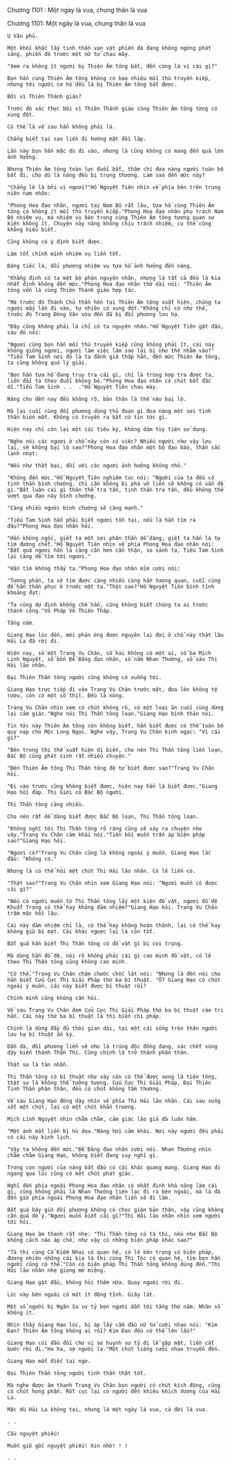 




Chương 1101 : Một ngày là vua, chung thân là vua


Chương 1101: Một ngày là vua, chung thân là vua

	U Vân phủ.

	Một khối khắc lấy tinh thần vạn vật phiến đá đang không ngừng phát sáng, phiến đá trước một nữ tử chau mày.

	"Xem ra không ít người bị Thiên Âm tông bắt, đến cùng là vì cái gì?"

	Bọn hắn cùng Thiên Âm tông không có bao nhiêu mối thù truyền kiếp, nhưng tới người cơ hồ đều là bị Thiên Âm tông bắt được.

	Bởi vì Thiên Thánh giáo?

	Trước đó xác thực bởi vì Thiên Thánh giáo cùng Thiên Âm tông từng có xung đột.

	Có thể là về sau hẳn không phải là.

	Chẳng biết tại sao liền đi hướng mặt đối lập.

	Lần này bọn hắn mặc dù đi vào, nhưng là cũng không có mang đến quá lớn ảnh hưởng.

	Nhưng Thiên Âm tông toàn lực đuổi bắt, thậm chí đưa nàng người toàn bộ bắt đi, cho dù là nàng đều bị trọng thương. Làm sao đến mức này?

	"Chẳng lẽ là bởi vì ngươi?"Hồ Nguyệt Tiên nhìn về phía bên trên trung niên nam nhân:

	"Phong Hoa đạo nhân, ngươi tại Nam Bộ rất lâu, tựa hồ cùng Thiên Âm tông có không ít mối thù truyền kiếp."Phong Hoa đạo nhân phụ trách Nam Bộ nhiệm vụ, mà nhiệm vụ bên trong cùng Thiên Âm tông tương quan sự kiện không ít. Chuyện này nàng không chịu trách nhiệm, cụ thể cũng không hiểu biết.

	Cũng không có ý định biết được.

	Làm tốt chính mình nhiệm vụ liền tốt.

	Đáng tiếc là, đối phương nhiệm vụ tựa hồ ảnh hưởng đến nàng.

	"Khẳng định có ta một bộ phận nguyên nhân, nhưng là tất cả đều là kia nhất định không đến mức."Phong Hoa đạo nhân thở dài nói: "Thiên Âm tông vốn là cùng Thiên Thánh giáo hợp tác.

	"Mà trước đó Thánh Chủ thần hồn tại Thiên Âm tông xuất hiện, chúng ta người mấy lần đi vào, tự nhiên có xung đột."Không chỉ có như thế, trước đó Trang Đông Vân vừa đến đã bị đối phương lưu hạ.

	"Đây cũng không phải là chỉ có ta nguyên nhân."Hồ Nguyệt Tiên gật đầu, sau đó nói:

	"Ngươi cùng bọn hắn mối thù truyền kiếp cũng không phải ít, cái này không giống ngươi, ngươi làm việc làm sao lại bị như thế nhằm vào?" "Tiếu Tam Sinh nơi đó là ta đánh giá thấp hắn, đến mức Thiên Âm tông, ta cũng không quá lý giải.

	"Bọn hắn tựa hồ đang truy tra cái gì, chỉ là trùng hợp tra được ta, liền đối ta theo đuổi không bỏ."Phong Hoa đạo nhân có chút bất đắc dĩ."Tiếu Tam Sinh . .  ."Hồ Nguyệt Tiên chau mày.

	Nàng cho đến nay đều không rõ, bản thân là thế nào bại lộ.

	Mà lại cuối cùng đối phương dùng thủ đoạn gì đưa nàng một sợi tinh thần biến mất. Không có truyền ra bất cứ tin tức gì.

	Hiện nay chỉ còn lại một cái tiêu ký, không dám tùy tiện sử dụng.

	"Nghe nói các ngươi ở chỗ này còn có việc? Nhiều người như vậy lưu lại, sẽ không bại lộ sao?"Phong Hoa đạo nhân một bộ đạo bào, thần sắc lạnh nhạt:

	"Nếu như thất bại, đối với các ngươi ảnh hưởng không nhỏ."

	"Không đến mức."Hồ Nguyệt Tiên nghiêm túc nói: "Người của ta đều có tinh thần bình chướng, chỉ cần không bị phá vỡ liền sẽ không có vấn đề gì."Bất luận cái gì thân thể tra tấn, tinh thần tra tấn, đều không thể vượt qua đạo này bình chướng.

	"Càng nhiều người bình chướng sẽ càng mạnh."

	"Tiếu Tam Sinh hẳn phải biết ngươi tồn tại, nếu là hắn tìm ra đâu?"Phong Hoa đạo nhân hỏi.

	"Hắn không ngốc, giết ta một sợi phân thần dễ dàng, giết ta hắn là tự tìm đường chết."Hồ Nguyệt Tiên nhìn về phía Phong Hoa đạo nhân nói: "Bất quá ngươi hẳn là càng cần hơn cẩn thận, so sánh ta, Tiếu Tam Sinh lại càng dễ tìm tới ngươi."

	"Hắn tìm không thấy ta."Phong Hoa đạo nhân mỉm cười nói:

	"Tương phản, ta sẽ tìm được càng nhiều cùng hắn tương quan, cuối cùng để hắn thần phục ở trước mặt ta."Thật sao?"Hồ Nguyệt Tiên bình tĩnh khoáng đạt:

	"Ta cũng dự định khống chế hắn, cũng không biết chúng ta ai trước thành công."Vô Pháp Vô Thiên Tháp.

	Tầng năm.

	Giang Hạo lúc đến, mới phản ứng được nguyên lai đợi ở chỗ này thật lâu Hải La đã rời đi.

	Hiện nay, số một Trang Vu Chân, số hai không có một ai, số ba Mịch Linh Nguyệt, số bốn Đề Đăng đạo nhân, số năm Nhan Thường, số sáu Thi Hải lão nhân.

	Đại Thiên Thần tông người cũng không có xuống tới.

	Giang Hạo trực tiếp đi vào Trang Vu Chân trước mặt, đưa lên không tệ rượu, còn có một số thịt. Đều là nóng.

	Trang Vu Chân nhìn xem có chút không rõ, có một loại ăn cuối cùng dừng lại cảm giác."Nghe nói Thi Thần tông loạn."Giang Hạo bình thản nói.

	Tin tức này Thiên Âm tông còn không biết, hắn biết được có thể toàn bộ quy nạp cho Mộc Long Ngọc. Nghe vậy, Trang Vu Chân kinh ngạc: "Vì cái gì?"

	"Bên trong thi thể xuất hiện dị biến, cho nên Thi Thần tông liền loạn, Bắc Bộ cũng phát sinh rất nhiều chuyện."

	"Đến Thiên Âm tông Thi Thần tông đệ tử biết được sao?"Trang Vu Chân hỏi.

	"Đi vào trước cũng không biết được, hiện nay hẳn là biết được."Giang Hạo hồi đáp. Thi Giới có Bắc Bộ người.

	Thi Thần tông càng nhiều.

	Cho nên rất dễ dàng biết được Bắc Bộ loạn, Thi Thần tông loạn.

	"Không nghĩ tới Thi Thần tông rõ ràng cũng sẽ xảy ra chuyện như vậy."Trang Vu Chân cảm khái nói."Tiền bối muốn trấn áp biện pháp sao?"Giang Hạo hỏi.

	"Ngươi có?"Trang Vu Chân cũng là không ngoài ý muốn. Giang Hạo lắc đầu: "Không có."

	Nhưng là có thể hỏi một chút Thi Hải lão nhân. Có lẽ liền có.

	"Thật sao?"Trang Vu Chân nhìn xem Giang Hạo nói: "Ngươi muốn có được cái gì?"

	"Nếu có người muốn từ Thi Thần tông lấy một kiện đồ vật, ngươi đồ đệ Khuất Trọng có thể hay không đảm nhiệm?"Giang Hạo hỏi. Trang Vu Chân trầm mặc hồi lâu.

	Cái này đảm nhiệm chỉ là, có thể hay không hoàn thành, lại có thể hay không giữ bí mật. Cái khác ngược lại là còn tốt.

	Bất quá hắn biết Thi Thần tông có đồ vật gì bị coi trọng.

	Mà dùng hắn đồ đệ, nói rõ không phải cái gì cao minh đồ vật, có lẽ theo Thi Thần tông cũng không cao minh.

	"Có thể."Trang Vu Chân châm chước chốc lát nói: "Nhưng là đến nói cho hắn biết Cửu Cực Thi Giải Pháp thứ ba bí thuật. "Ồ? Giang Hạo có chút ngoài ý muốn, cái này biết được bí thuật rồi?

	Chính mình cũng không cần hỏi.

	Về sau Trang Vu Chân đem Cửu Cực Thi Giải Pháp thứ ba bí thuật cáo tri hắn. Cái này thứ ba bí thuật là thi biến chi pháp.

	Chính là dùng đầy đủ thời gian dài, tại một cái sống trên thân người lưu hạ bí thuật ấn ký.

	Dần dà, đối phương liền sẽ như là trúng độc đồng dạng, xác chết vùng dậy biến thành Thần Thi. Cũng chính là trở thành phân thân.

	Thật sự là tàn nhẫn.

	Thi Thần tông có bí thuật như vậy còn có thể được xưng là tiên tông, thật sự là không thể tưởng tượng. Cửu Cực Thi Giải Pháp, Đại Thiên Tinh Thần phân thân, đều có chút không tầm thường.

	Về sau Giang Hạo đứng dậy nhìn về phía Thi Hải lão nhân. Cái sau sửng sốt một chút, lại có một chút khẩn trương.

	Mịch Linh Nguyệt nhìn chằm chằm, cảm giác lão giả đã luân hãm.

	"Một ánh mắt liền bị hù dọa."Nàng hơi cảm khái. Nơi này người đều phải có cái này kinh lịch.

	"Vậy ta không đến mức."Đề Đăng đạo nhân cười nói. Nhan Thường nhìn chằm chằm Giang Hạo, không biết đang suy nghĩ gì.

	Trong con ngươi của nàng bắt đầu có cái khác quang mang. Giang Hạo đi ngang qua lúc cũng có một chút phát giác.

	Nghĩ đến phía ngoài Phong Hoa đạo nhân có nhất định khả năng làm cái gì, cũng không phải là Nhan Thường liên lạc đi ra bên ngoài, mà là đã đến giờ phía ngoài Phong Hoa đạo nhân liền sẽ đi làm.

	Bất quá bây giờ đối phương không có chọc giận bản thân, vậy cũng không cần quá để ý."Ngươi muốn biết cái gì?"Thi Hải lão nhân nhìn xem người tới hỏi.

	Giang Hạo âm thanh rất nhẹ: "Thi Thần tông có tà thi, nếu như Bắc Bộ không cách nào áp chế, như vậy có những biện pháp khác sao?"

	"Tà thi cùng Cổ Kiếm Nhai có quan hệ, có lẽ bên trong có biện pháp, đương nhiên những cái kia tà thi cùng Thi Tộc có quan hệ, tìm bọn hắn người cũng có thể."Còn có biện pháp Thi Thần tông không dùng đến."Thi Hải lão nhân nhẹ giọng mở miệng.

	Giang Hạo gật đầu, không hỏi thêm nữa. Quay người rời đi.

	Lúc này bên ngoài có một ít động tĩnh. Giây lát.

	Một số người bị Ngân Sa sư tỷ bọn người dẫn tới tầng thứ năm. Nhân số không ít.

	Nhìn thấy Giang Hạo lúc, bị áp lấy cầm đầu nữ tử cười nhạo nói: "Kim Đan? Thiên Âm tông không ai rồi? Kim Đan đều có thể lên lầu?"

	Giang Hạo cúi đầu đối chư vị sư huynh sư tỷ đi lễ gặp mặt, liền cất bước rời đi."Ha ha, sợ người lạ."Một chút tiếng cười nhạo truyền đến.

	Giang Hạo mắt điếc tai ngơ.

	Đại Thiên Thần tông người tinh thần thật tốt.

	Mà nghe được âm thanh Trang Vu Chân bọn người có chút kích động, cũng có chút hưng phấn. Rốt cục lại có người đến khiêu khích Vương của Hải La.

	Mặc dù Hải La không tại, nhưng là một ngày là vua, cả đời là vua.

	. . 

	Cầu nguyệt phiếu!

	Muốn giữ gốc nguyệt phiếu! Xin nhờ! ! !

	. .




